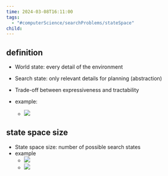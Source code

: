 ```yaml
---
time: 2024-03-08T16:11:00
tags:
  - "#computerScience/searchProblems/stateSpace"
child:
---
```

## definition
- World state: every detail of the environment
- Search state: only relevant details for planning (abstraction)

- Trade-off between expressiveness and tractability
- example:
	- ![](https://i.imgur.com/f1aZeEt.png)

## state space size
- State space size: number of possible search states
- example
	- ![](https://i.imgur.com/03brcbo.png)
	- ![](https://i.imgur.com/0oI8twI.png)
